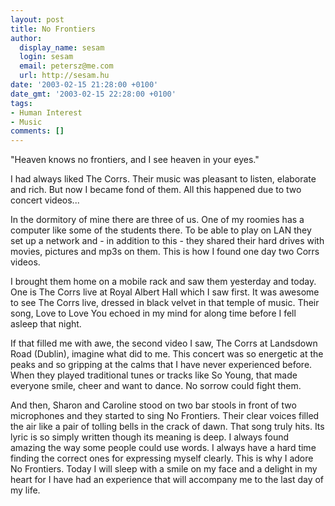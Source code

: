 ```yaml
---
layout: post
title: No Frontiers
author:
  display_name: sesam
  login: sesam
  email: petersz@me.com
  url: http://sesam.hu
date: '2003-02-15 21:28:00 +0100'
date_gmt: '2003-02-15 22:28:00 +0100'
tags:
- Human Interest
- Music
comments: []
---
```


"Heaven knows no frontiers, and I see heaven in your eyes."

I had always liked The Corrs. Their music was pleasant to listen, elaborate and rich. But now I became fond of them. All this happened due to two concert videos...

In the dormitory of mine there are three of us. One of my roomies has a computer like some of the students there. To be able to play on LAN they set up a network and - in addition to this - they shared their hard drives with movies, pictures and mp3s on them. This is how I found one day two Corrs videos.

I brought them home on a mobile rack and saw them yesterday and today. One is The Corrs live at Royal Albert Hall which I saw first. It was awesome to see The Corrs live, dressed in black velvet in that temple of music. Their song, Love to Love You echoed in my mind for along time before I fell asleep that night.

If that filled me with awe, the second video I saw, The Corrs at Landsdown Road (Dublin), imagine what did to me. This concert was so energetic at the peaks and so gripping at the calms that I have never experienced before. When they played traditional tunes or tracks like So Young, that made everyone smile, cheer and want to dance. No sorrow could fight them.

And then, Sharon and Caroline stood on two bar stools in front of two microphones and they started to sing No Frontiers. Their clear voices filled the air like a pair of tolling bells in the crack of dawn. That song truly hits. Its lyric is so simply written though its meaning is deep. I always found amazing the way some people could use words. I always have a hard time finding the correct ones for expressing myself clearly. This is why I adore No Frontiers. Today I will sleep with a smile on my face and a delight in my heart for I have had an experience that will accompany me to the last day of my life.
